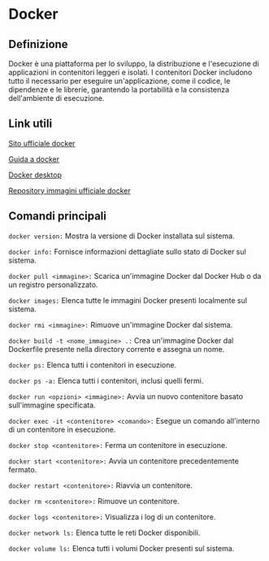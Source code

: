 # Docker

## Definizione
Docker è una piattaforma per lo sviluppo, la distribuzione e l'esecuzione di applicazioni in contenitori leggeri e isolati. I contenitori Docker includono tutto il necessario per eseguire un'applicazione, come il codice, le dipendenze e le librerie, garantendo la portabilità e la consistenza dell'ambiente di esecuzione.

## Link utili
[Sito ufficiale docker](https://www.docker.com/)

[Guida a docker](https://www.html.it/guide/docker/)

[Docker desktop](https://www.docker.com/products/docker-desktop/)

[Repository immagini ufficiale docker](https://hub.docker.com/)

## Comandi principali

`docker version:`
Mostra la versione di Docker installata sul sistema.

`docker info:`
Fornisce informazioni dettagliate sullo stato di Docker sul sistema.

`docker pull <immagine>:`
Scarica un'immagine Docker dal Docker Hub o da un registro personalizzato.

`docker images:`
Elenca tutte le immagini Docker presenti localmente sul sistema.

`docker rmi <immagine>:`
Rimuove un'immagine Docker dal sistema.

`docker build -t <nome_immagine> .:`
Crea un'immagine Docker dal Dockerfile presente nella directory corrente e assegna un nome.

`docker ps:`
Elenca tutti i contenitori in esecuzione.

`docker ps -a:`
Elenca tutti i contenitori, inclusi quelli fermi.

`docker run <opzioni> <immagine>:`
Avvia un nuovo contenitore basato sull'immagine specificata.

`docker exec -it <contenitore> <comando>:`
Esegue un comando all'interno di un contenitore in esecuzione.

`docker stop <contenitore>:`
Ferma un contenitore in esecuzione.

`docker start <contenitore>:`
Avvia un contenitore precedentemente fermato.

`docker restart <contenitore>:`
Riavvia un contenitore.

`docker rm <contenitore>:`
Rimuove un contenitore.

`docker logs <contenitore>:`
Visualizza i log di un contenitore.

`docker network ls:`
Elenca tutte le reti Docker disponibili.

`docker volume ls:`
Elenca tutti i volumi Docker presenti sul sistema.
